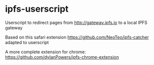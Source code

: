 # ipfs-userscript
Userscript to redirect pages from http://gateway.ipfs.io to a local IPFS gateway

Based on this safari extension https://github.com/NeoTeo/ipfs-catcher adapted to userscript

A more complete extension for chrome: https://github.com/dylanPowers/ipfs-chrome-extension
